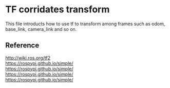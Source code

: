 # TF corridates transform
This file introducts how to use tf to transform among frames such as odom, base_link, camera_link and so on.



## Reference
http://wiki.ros.org/tf2
 <br>
https://rospypi.github.io/simple/
 <br>
https://rospypi.github.io/simple/
 <br>
https://rospypi.github.io/simple/
 <br>
https://rospypi.github.io/simple/
